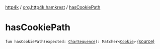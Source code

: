 [http4k](../index.md) / [org.http4k.hamkrest](index.md) / [hasCookiePath](./has-cookie-path.md)

# hasCookiePath

`fun hasCookiePath(expected: `[`CharSequence`](https://kotlinlang.org/api/latest/jvm/stdlib/kotlin/-char-sequence/index.html)`): Matcher<`[`Cookie`](../org.http4k.core.cookie/-cookie/index.md)`>` [(source)](https://github.com/http4k/http4k/blob/master/http4k-testing-hamkrest/src/main/kotlin/org/http4k/hamkrest/cookie.kt#L17)